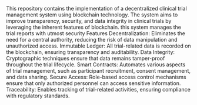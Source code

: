 This repository contains the implementation of a decentralized clinical trial management system using blockchain technology. The system aims to improve transparency, security, and data integrity in clinical trials by leveraging the inherent features of blockchain.
this system manages the trial reports with utmost security
Features
Decentralization: Eliminates the need for a central authority, reducing the risk of data manipulation and unauthorized access.
Immutable Ledger: All trial-related data is recorded on the blockchain, ensuring transparency and auditability.
Data Integrity: Cryptographic techniques ensure that data remains tamper-proof throughout the trial lifecycle.
Smart Contracts: Automates various aspects of trial management, such as participant recruitment, consent management, and data sharing.
Secure Access: Role-based access control mechanisms ensure that only authorized personnel can access sensitive information.
Traceability: Enables tracking of trial-related activities, ensuring compliance with regulatory standards.
